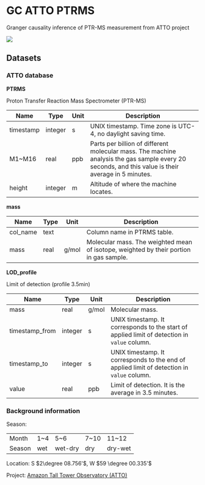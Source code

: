 # GC ATTO PTRMS

Granger causality inference of PTR-MS measurement from ATTO project

![](https://shields.io/badge/dependencies-Python_3.11-blue?style=flat-square)

## Datasets

### ATTO database

**PTRMS**

Proton Transfer Reaction Mass Spectrometer (PTR-MS)

| Name      | Type    | Unit | Description                                                  |
| --------- | ------- | ---- | ------------------------------------------------------------ |
| timestamp | integer | s    | UNIX timestamp. Time zone is UTC-4, no daylight saving time. |
| M1\~M16   | real    | ppb  | Parts per billion of different molecular mass. The machine analysis the gas sample every 20 seconds, and this value is their average in 5 minutes. |
| height    | integer | m    | Altitude of where the machine locates.                       |

**mass**

| Name     | Type | Unit  | Description                                                  |
| -------- | ---- | ----- | ------------------------------------------------------------ |
| col_name | text |       | Column name in PTRMS table.                                  |
| mass     | real | g/mol | Molecular mass. The weighted mean of isotope, weighted by their portion in gas sample. |


**LOD_profile**

Limit of detection (profile 3.5min)

| Name           | Type    | Unit  | Description                                                  |
| -------------- | ------- | ----- | ------------------------------------------------------------ |
| mass           | real    | g/mol | Molecular mass.                                              |
| timestamp_from | integer | s     | UNIX timestamp. It corresponds to the start of applied limit of detection in `value` column. |
| timestamp_to   | integer | s     | UNIX timestamp. It corresponds to the end of applied limit of detection in `value` column. |
| value          | real    | ppb   | Limit of detection. It is the average in 3.5 minutes.        |

### Background information

Season:

|        |      |         |       |         |
| ------ | ---- | ------- | ----- | ------- |
| Month  | 1\~4 | 5\~6    | 7\~10 | 11\~12  |
| Season | wet  | wet-dry | dry   | dry-wet |

Location: S $2\degree 08.756'$, W $59 \degree 00.335'$

Project: [Amazon Tall Tower Observatory (ATTO)](https://attoproject.org)


